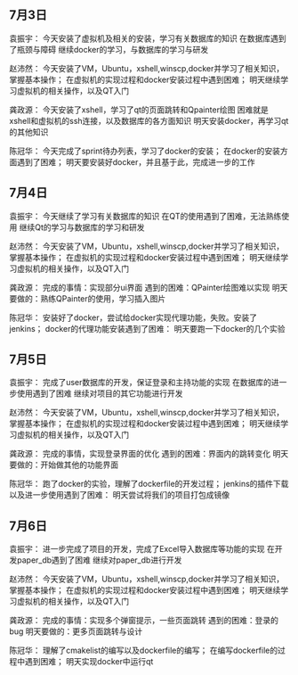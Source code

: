 ##  7月3日

袁振宇：
今天安装了虚拟机及相关的安装，学习有关数据库的知识
在数据库遇到了瓶颈与障碍
继续docker的学习，与数据库的学习与研发


赵沛然：
今天安装了VM，Ubuntu，xshell,winscp,docker并学习了相关知识，掌握基本操作；
在虚拟机的实现过程和docker安装过程中遇到困难；
明天继续学习虚拟机的相关操作，以及QT入门


龚政源：
今天安装了xshell，学习了qt的页面跳转和Qpainter绘图
困难就是xshell和虚拟机的ssh连接，以及数据库的各方面知识
明天安装docker，再学习qt的其他知识


陈冠华：
今天完成了sprint待办列表，学习了docker的安装；
在docker的安装方面遇到了困难；
明天要安装好docker，并且基于此，完成进一步的工作


##  7月4日

袁振宇：
今天继续了学习有关数据库的知识
在QT的使用遇到了困难，无法熟练使用
继续Qt的学习与数据库的学习和研发


赵沛然：
今天安装了VM，Ubuntu，xshell,winscp,docker并学习了相关知识，掌握基本操作；
在虚拟机的实现过程和docker安装过程中遇到困难；
明天继续学习虚拟机的相关操作，以及QT入门


龚政源：
完成的事情：实现部分ui界面
遇到的困难：QPainter绘图难以实现
明天要做的：熟练QPainter的使用，学习插入图片


陈冠华：
安装好了docker，尝试给docker实现代理功能，失败。安装了jenkins；
docker的代理功能安装遇到了困难：
明天要跑一下docker的几个实验

##  7月5日

袁振宇：
完成了user数据库的开发，保证登录和主持功能的实现
在数据库的进一步使用遇到了困难
继续对项目的其它功能进行开发


赵沛然：
今天安装了VM，Ubuntu，xshell,winscp,docker并学习了相关知识，掌握基本操作；
在虚拟机的实现过程和docker安装过程中遇到困难；
明天继续学习虚拟机的相关操作，以及QT入门


龚政源：
完成的事情，实现登录界面的优化
遇到的困难：界面内的跳转变化
明天要做的：开始做其他的功能界面


陈冠华：
跑了docker的实验，理解了dockerfile的开发过程；
jenkins的插件下载以及进一步使用遇到了困难：
明天尝试将我们的项目打包成镜像

##  7月6日

袁振宇：
进一步完成了项目的开发，完成了Excel导入数据库等功能的实现
在开发paper_db遇到了困难
继续对paper_db进行开发


赵沛然：
今天安装了VM，Ubuntu，xshell,winscp,docker并学习了相关知识，掌握基本操作；
在虚拟机的实现过程和docker安装过程中遇到困难；
明天继续学习虚拟机的相关操作，以及QT入门


龚政源：
完成的事情：实现多个弹窗提示，一些页面跳转
遇到的困难：登录的bug
明天要做的：更多页面跳转与设计


陈冠华：
理解了cmakelist的编写以及dockerfile的编写；
在编写dockerfile的过程中遇到困难；
明天实现docker中运行qt



